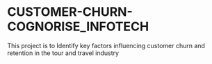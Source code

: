 # CUSTOMER-CHURN-COGNORISE_INFOTECH
This project is to Identify key factors influencing customer churn and retention in the tour and travel industry
